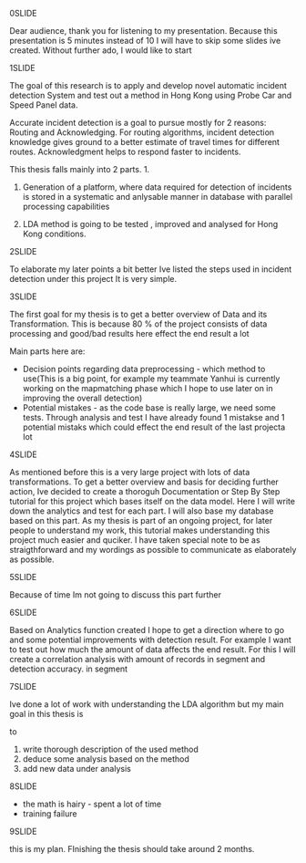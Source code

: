 0SLIDE

Dear audience, thank you for listening to my presentation. Because this presentation is 5 minutes instead of 10 I will have to skip some slides ive created. Without further ado, I would like to
start

 

1SLIDE

The goal of this research is to apply and develop novel automatic incident detection System and test out a method in Hong Kong using  Probe Car and Speed Panel data.

Accurate incident detection is a goal to pursue  mostly for 2 reasons: Routing and Acknowledging. For routing algorithms, incident detection knowledge gives ground to a better estimate of travel times for different routes. Acknowledgment helps to respond faster to incidents.

 

This thesis falls mainly into 2 parts. 1.

1. Generation of a platform, where data required for detection of incidents is stored in a systematic  and anlysable manner in database with parallel processing capabilities

2. LDA method is going to be tested , improved and analysed for Hong Kong conditions.

 

 

2SLIDE

To elaborate my later points a bit better Ive listed the steps used in incident detection under this project It is very simple.

3SLIDE

The first goal for my thesis is to get a better overview of Data and its Transformation.
This is because 80 % of the project consists of data processing and good/bad results here effect the end result a lot

Main parts here are:

+ Decision points regarding data preprocessing - which method to use(This is a big point, for example my teammate Yanhui is currently working on the mapmatching phase which I hope to use later on in improving the overall detection)
+ Potential mistakes - as the code base is really large, we need some tests. Through analysis and test I have already found 1 mistakse and 1 potential mistaks which could effect the end result of the last projecta lot


4SLIDE 

As mentioned before this is a very large project with lots of data transformations. To get a better overview and basis for deciding further action, Ive decided to create a thoroguh Documentation or Step By Step tutorial for this project which bases itself on the data model. Here I will write down the analytics and test for each part. I will also base my database based on this part. 
As my thesis is part of an ongoing project, for later people to understand my work, this tutorial makes understanding this project much easier and quciker. I have taken special note to be as straigthforward and my wordings as possible to communicate as elaborately as possible.

5SLIDE 

Because of time Im not going to discuss this part further

6SLIDE

Based on Analytics function created I hope to get a direction where to go and some potential improvements with detection result. For example I want to test out how much the amount of data affects the end result. For this I will create a correlation analysis with amount of records in segment and detection accuracy. in segment 

7SLIDE 

Ive done a lot of work with understanding the LDA algorithm but my main goal in this thesis is 

to 

1. write thorough description of the used method 
2. deduce some analysis based on the method
3. add new data under analysis


8SLIDE


+  the math is hairy - spent a lot of time
+ training failure 

9SLIDE 

this is my plan. FInishing the thesis should take around 2 months.






